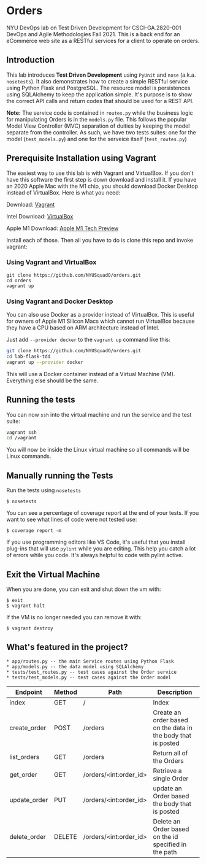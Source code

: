 # Orders
NYU DevOps lab on Test Driven Development for CSCI-GA.2820-001 DevOps and Agile Methodologies Fall 2021.
This is a back end for an eCommerce web site as a RESTful services for a client to operate on orders.

## Introduction

This lab introduces **Test Driven Development** using `PyUnit` and `nose` (a.k.a. `nosetests`). It also demonstrates how to create a simple RESTful service using Python Flask and PostgreSQL. The resource model is persistences using SQLAlchemy to keep the application simple. It's purpose is to show the correct API calls and return codes that should be used for a REST API.

**Note:** The service code is contained in `routes.py` while the business logic for manipulating Orders is in the `models.py` file. This follows the popular Model View Controller (MVC) separation of duities by keeping the model separate from the controller. As such, we have two tests suites: one for the model (`test_models.py`) and one for the serveice itself (`test_routes.py`)

## Prerequisite Installation using Vagrant

The easiest way to use this lab is with Vagrant and VirtualBox. If you don't have this software the first step is down download and install it. If you have an 2020 Apple Mac with the M1 chip, you should download Docker Desktop instead of VirtualBox. Here is what you need:

Download: [Vagrant](https://www.vagrantup.com/)

Intel Download: [VirtualBox](https://www.virtualbox.org/)

Apple M1 Download: [Apple M1 Tech Preview](https://docs.docker.com/docker-for-mac/apple-m1/)

Install each of those. Then all you have to do is clone this repo and invoke vagrant:

### Using Vagrant and VirtualBox

```shell
git clone https://github.com/NYUSquadO/orders.git
cd orders
vagrant up
```

### Using Vagrant and Docker Desktop

You can also use Docker as a provider instead of VirtualBox. This is useful for owners of Apple M1 Silicon Macs which cannot run VirtualBox because they have a CPU based on ARM architecture instead of Intel.

Just add `--provider docker` to the `vagrant up` command like this:

```sh
git clone https://github.com/NYUSquadO/orders.git
cd lab-flask-tdd
vagrant up --provider docker
```

This will use a Docker container instead of a Virtual Machine (VM). Everything else should be the same.

## Running the tests

You can now `ssh` into the virtual machine and run the service and the test suite:

```sh
vagrant ssh
cd /vagrant
```

You will now be inside the Linux virtual machine so all commands will be Linux commands.

## Manually running the Tests

Run the tests using `nosetests`

```shell
$ nosetests
```
You can see a percentage of coverage report at the end of your tests. If you want to see what lines of code were not tested use:

```shell
$ coverage report -m
```

 If you use programming editors like VS Code, it's useful that you install plug-ins that will use `pylint` while you are editing. This help you catch a lot of errors while you code. It's always helpful to code with pylint active.

## Exit the Virtual Machine

When you are done, you can exit and shut down the vm with:

```shell
$ exit
$ vagrant halt
```

If the VM is no longer needed you can remove it with:

```shell
$ vagrant destroy
```

## What's featured in the project?

    * app/routes.py -- the main Service routes using Python Flask
    * app/models.py -- the data model using SQLAlchemy
    * tests/test_routes.py -- test cases against the Order service
    * tests/test_models.py -- test cases against the Order model

| Endpoint       |    Method  | Path          |                      Description
|----------------|-------|-------------|     -------------------------
| index        |      GET    |  /          |  Index
| create_order | POST   |   /orders  |  Create an order based on the data in the body that is posted  
| list_orders   |  GET     |  /orders            |             Return all of the Orders
| get_order    | GET    |  /orders/\<int:order_id>       |   Retrieve a single Order
| update_order | PUT     | /orders/\<int:order_id>      |   update an Order based the body that is posted
| delete_order   |   DELETE | /orders/\<int:order_id>   |    Delete an Order based on the id specified in the path

<!--
| update_order_items  | PUT | /orders/\<int:order_id>/items/\<int:item_id>  | Update an Order item based the body that is posted
| cancel_orders  | PUT  |  /orders/\<int:order_id>/cancel  |  Cancel all the items of the Order that have not been shipped yet
| cancel_item | PUT  | /orders/\<int:order_id>/items/\<int:item_id>/cancel | Cancel a single item in the Order that have not been shipped yet
| ship_orders  | PUT  |  /orders/\<int:order_id>/ship  |  Ship all the items in an Order
| ship_item | PUT |  /orders/\<int:order_id>/items/\<int:item_id>/ship | Ship a single item in the Order that have not been cancelled or delivered yet
| deliver_orders  | PUT  |  /orders/\<int:order_id>/deliver  |  Deliver all the items in an Order
| deliver_item | PUT |  /orders/\<int:order_id>/items/\<int:item_id>/deliver | Deliver a single item in the Order that has been shipped but not delivered or cancelled
-->
